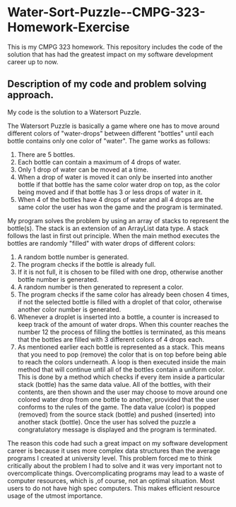 # Water-Sort-Puzzle--CMPG-323-Homework-Exercise
This is my CMPG 323 homework. This repository includes the code of the solution that has had the greatest impact on my software development career up to now.

## Description of my code and problem solving approach.
My code is the solution to a Watersort Puzzle.

The Watersort Puzzle is basically a game where one has to move around different colors of "water-drops" between different "bottles" until each bottle contains only one color of "water". The game works as follows:
1) There are 5 bottles.
2) Each bottle can contain a maximum of 4 drops of water.
3) Only 1 drop of water can be moved at a time.
4) When a drop of water is moved it can only be inserted into another bottle if that bottle has the same color water drop on top, as the color being moved and if that bottle has 3 or less drops of water in it.
5) When 4 of the bottles have 4 drops of water and all 4 drops are the same color the user has won the game and the program is terminated.

My program solves the problem by using an array of stacks to represent the bottle(s).
The stack is an extension of an ArrayList data type.
A stack follows the last in first out principle.
When the main method executes the bottles are randomly "filled" with water drops of different colors:
  1) A random bottle number is generated.
  2) The program checks if the bottle is already full.
  3) If it is not full, it is chosen to be filled with one drop, otherwise another bottle number is generated.
  4) A random number is then generated to represent a color.
  5) The program checks if the same color has already been chosen 4 times, if not the selected bottle is filled with a droplet of that color, otherwise another color number is generated.
  6) Whenever a droplet is inserted into a bottle, a counter is increased to keep track of the amount of water drops. When this counter reaches the number 12 the process of filling the bottles is terminated, as this means that the bottles are filled with 3 different colors of 4 drops each.
  7) As mentioned earlier each bottle is represented as a stack. This means that you need to pop (remove) the color that is on top before being able to reach the colors underneath.
A loop is then executed inside the main method that will continue until all of the bottles contain a uniform color. This is done by a method which checks if every item inside a particular stack (bottle) has the same data value.
All of the bottles, with their contents, are then shown and the user may choose to move around one colored water drop from one bottle to another, provided that the user conforms to the rules of the game. The data value (color) is popped (removed) from the source stack (bottle) and pushed (inserted) into another stack (bottle).
Once the user has solved the puzzle a congratulatory message is displayed and the program is terminated.

The reason this code had such a great impact on my software development career is because it uses more complex data structures than the average programs I created at university level. This problem forced me to think critically about the problem I had to solve and it was very important not to overcomplicate things. Overcomplicating programs may lead to a waste of computer resources, which is ,of course, not an optimal situation. Most users to do not have high spec computers. This makes efficient resource usage of the utmost importance.
